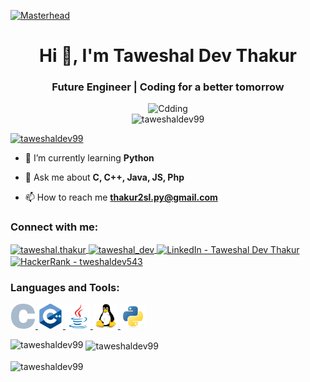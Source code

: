 [![Masterhead](https://1.bp.blogspot.com/-7A4WynwLsMw/XbBpCXG8fHI/AAAAAAAAMt4/uOa1bpLskYgrwGbllhSu2sSDj_Mig8SSXJQCLcBGAsYHQ/s1600/s1600/2000_600p.gif)](https://taweshaldev99.io)
<h1 align="center">Hi 👋, I'm Taweshal Dev Thakur</h1>
<h3 align="center">Future Engineer | Coding for a better tomorrow</h3>
<div align = "center"> 
  <img  alt="Cdding" width="400" src="https://repository-images.githubusercontent.com/462900780/0a10af70-6cbf-46df-9071-0ff586a3b1d6">
</div> 

<div style="text-align: center"> 
  <img src="https://komarev.com/ghpvc/?username=taweshaldev99&label=Profile%20views&color=0e75b6&style=flat" alt="taweshaldev99" /> 
</div> 



<p align="left"> <a href="https://github.com/ryo-ma/github-profile-trophy"><img src="https://github-profile-trophy.vercel.app/?username=taweshaldev99" alt="taweshaldev99" /></a> </p>

- 🌱 I’m currently learning **Python**

- 💬 Ask me about **C, C++, Java, JS, Php**

- 📫 How to reach me **thakur2sl.py@gmail.com**

<h3 align="left">Connect with me:</h3>
<p align="left">
  <a href="https://fb.com/taweshal.thakur" target="blank">
    <img align="center" src="https://raw.githubusercontent.com/rahuldkjain/github-profile-readme-generator/master/src/images/icons/Social/facebook.svg" alt="taweshal.thakur" height="30" width="40" />
  </a>
  <a href="https://instagram.com/taweshal_dev" target="blank">
    <img align="center" src="https://raw.githubusercontent.com/rahuldkjain/github-profile-readme-generator/master/src/images/icons/Social/instagram.svg" alt="taweshal_dev" height="30" width="40" />
  </a>
  <a href="https://www.linkedin.com/in/taweshal-dev-thakur-656a8a273/" target="blank">
    <img align="center" src="https://raw.githubusercontent.com/rahuldkjain/github-profile-readme-generator/master/src/images/icons/Social/linked-in-alt.svg" alt="LinkedIn - Taweshal Dev Thakur" height="30" width="40" />
  </a>
  <a href="https://www.hackerrank.com/profile/tweshaldev543" target="blank">
    <img align="center" src="https://cdn.worldvectorlogo.com/logos/hackerrank.svg" alt="HackerRank - tweshaldev543" height="30" width="40" />
  </a>
</p>


<h3 align="left">Languages and Tools:</h3>
<p align="left"> <a href="https://www.cprogramming.com/" target="_blank" rel="noreferrer"> <img src="https://raw.githubusercontent.com/devicons/devicon/master/icons/c/c-original.svg" alt="c" width="40" height="40"/> </a> <a href="https://www.w3schools.com/cpp/" target="_blank" rel="noreferrer"> <img src="https://raw.githubusercontent.com/devicons/devicon/master/icons/cplusplus/cplusplus-original.svg" alt="cplusplus" width="40" height="40"/> </a> <a href="https://www.java.com" target="_blank" rel="noreferrer"> <img src="https://raw.githubusercontent.com/devicons/devicon/master/icons/java/java-original.svg" alt="java" width="40" height="40"/> </a> <a href="https://www.linux.org/" target="_blank" rel="noreferrer"> <img src="https://raw.githubusercontent.com/devicons/devicon/master/icons/linux/linux-original.svg" alt="linux" width="40" height="40"/> </a> <a href="https://www.python.org" target="_blank" rel="noreferrer"> <img src="https://raw.githubusercontent.com/devicons/devicon/master/icons/python/python-original.svg" alt="python" width="40" height="40"/> </a> </p>

<p><img align="left" src="https://github-readme-stats.vercel.app/api/top-langs?username=taweshaldev99&show_icons=true&locale=en&layout=compact" alt="taweshaldev99" /></p>

<p>&nbsp;<img align="center" src="https://github-readme-stats.vercel.app/api?username=taweshaldev99&show_icons=true&locale=en" alt="taweshaldev99" /></p>

<p><img align="center" src="https://github-readme-streak-stats.herokuapp.com/?user=taweshaldev99&" alt="taweshaldev99" /></p>
